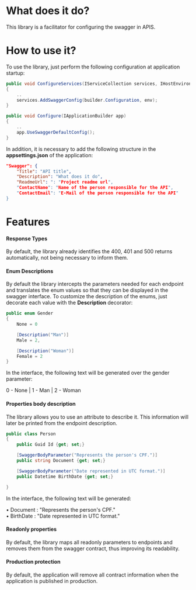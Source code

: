 ﻿# What does it do?

This library is a facilitator for configuring the swagger in APIS.

# How to use it?

To use the library, just perform the following configuration at application startup:

```csharp
public void ConfigureServices(IServiceCollection services, IHostEnvironment env)
{
    ..
    services.AddSwaggerConfig(builder.Configuration, env);
}

public void Configure(IApplicationBuilder app)
{
    ..
    app.UseSwaggerDefaultConfig();
}
```

In addition, it is necessary to add the following structure in the **appsettings.json** of the application:

```json
"Swagger": {
    "Title": "API title",
    "Description": "What does it do",
    "ReadmeUrl": ": "Project readme url",
    "ContactName": "Name of the person responsible for the API",
    "ContactEmail": "E-Mail of the person responsible for the API"
}
```

# Features

#### Response Types

By default, the library already identifies the 400, 401 and 500 returns automatically, not being necessary to inform them.

#### Enum Descriptions

By default the library intercepts the parameters needed for each endpoint and translates the enum values ​​so that they can be displayed in the swagger interface.
To customize the description of the enums, just decorate each value with the **Description** decorator:

```csharp
public enum Gender
{
    None = 0

    [Description("Man")]
    Male = 2,

    [Description("Woman")]
    Female = 2
}
```

In the interface, the following text will be generated over the gender parameter:

0 - None | 1 - Man | 2 - Woman

#### Properties body description

The library allows you to use an attribute to describe it. This information will later be printed from the endpoint description.

```csharp
public class Person
{
    public Guid Id {get; set;}

    [SwaggerBodyParameter("Represents the person's CPF.")]
    public string Document {get; set;}

    [SwaggerBodyParameter("Date represented in UTC format.")]
    public Datetime BirthDate {get; set;}

}
```

In the interface, the following text will be generated:

• Document : "Represents the person's CPF."<br>
• BirthDate : "Date represented in UTC format."

#### Readonly properties

By default, the library maps all readonly parameters to endpoints and removes them from the swagger contract, thus improving its readability.

#### Production protection

By default, the application will remove all contract information when the application is published in production.
